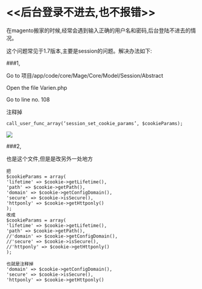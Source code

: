 # <<后台登录不进去,也不报错>>

在magento搬家的时候,经常会遇到输入正确的用户名和密码,后台登陆不进去的情况。

这个问题常见于1.7版本,主要是session的问题。解决办法如下:

###1,

Go to 项目/app/code/core/Mage/Core/Model/Session/Abstract

Open the file Varien.php

Go to line no. 108

注释掉
```
call_user_func_array(‘session_set_cookie_params’, $cookieParams);
```
![](https://raw.githubusercontent.com/zouhongzhao/magento-lessons/master/基础教程/lesson203/1.png)

###2,

也是这个文件,但是是改另外一处地方

```
把
$cookieParams = array(
'lifetime' => $cookie->getLifetime(),
'path' => $cookie->getPath(),
'domain' => $cookie->getConfigDomain(),
'secure' => $cookie->isSecure(),
'httponly' => $cookie->getHttponly()
);
改成
$cookieParams = array(
'lifetime' => $cookie->getLifetime(),
'path' => $cookie->getPath(),
//'domain' => $cookie->getConfigDomain(),
//'secure' => $cookie->isSecure(),
//'httponly' => $cookie->getHttponly()
);
 
也就是注释掉
'domain' => $cookie->getConfigDomain(),
'secure' => $cookie->isSecure(),
'httponly' => $cookie->getHttponly()
```

